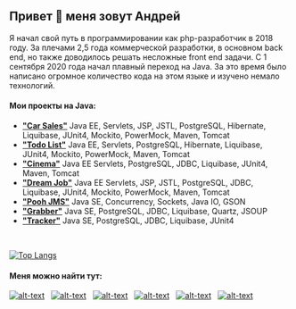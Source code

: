 ## Привет 👋 меня зовут Андрей
<p>Я начал свой путь в программировании как php-разработчик в 2018 году. За плечами 2,5 года коммерческой разработки, в основном back end, но также доводилось решать несложные front end задачи. С 1 сентября 2020 года начал плавный переход на Java. За это время было написано огромное количество кода на этом языке и изучено немало технологий.</p>
<h4>Мои проекты на Java:</h4>

<ul>
  <li>
    <strong><a href="https://github.com/ReyBos/job4j_cars">"Car Sales"</a></strong> Java EE, Servlets, JSP, JSTL, PostgreSQL, Hibernate, Liquibase, JUnit4, Mockito, PowerMock, Maven, Tomcat</li>
  <li><strong><a href="https://github.com/ReyBos/job4j_todo">"Todo List"</a></strong> Java EE, Servlets, PostgreSQL, Hibernate, Liquibase, JUnit4, Mockito, PowerMock, Maven, Tomcat</li>
  <li><strong><a href="https://github.com/ReyBos/job4j_cinema">"Cinema"</a></strong> Java EE Servlets, PostgreSQL, JDBC, Liquibase, JUnit4, Maven, Tomcat</li>
  <li><strong><a href="https://github.com/ReyBos/job4j_dreamjob">"Dream Job"</a></strong> Java EE Servlets, JSP, JSTL, PostgreSQL, JDBC, Liquibase, JUnit4, Mockito, PowerMock, Maven, Tomcat</li>
  <li><strong><a href="https://github.com/ReyBos/job4j_pooh">"Pooh JMS"</a></strong> Java SE, Concurrency, Sockets, Java IO, GSON</li>
  <li><strong><a href="https://github.com/ReyBos/job4j_grabber">"Grabber"</a></strong> Java SE, PostgreSQL, JDBC, Liquibase, Quartz, JSOUP</li>
  <li><strong><a href="https://github.com/ReyBos/job4j_tracker">"Tracker"</a></strong> Java SE, PostgreSQL, JDBC, Liquibase, JUnit4</li>
  <!-- <li><strong><a href=""></a></strong></li> -->
</ul>

<br>

[![Top Langs](https://github-readme-stats.vercel.app/api/top-langs/?username=reybos&hide=css&layout=compact)](https://github.com/anuraghazra/github-readme-stats)

<h4>Меня можно найти тут:</h4>

[![alt-text](https://img.shields.io/badge/-linkedin-283e4a?style=flat&logo=linkedin&logoColor=white)](https://www.linkedin.com/in/reybos/)&nbsp;&nbsp;
[![alt-text](https://img.shields.io/badge/-LeetCode-FFA116?style=flat&logo=LeetCode&logoColor=black)](https://leetcode.com/reybos/)&nbsp;&nbsp;
[![alt-text](https://img.shields.io/badge/-telegram-grey?style=flat&logo=telegram&logoColor=white)](https://t.me/reybos)&nbsp;&nbsp;
[![alt-text](https://img.shields.io/badge/@%20email-005FED?style=flat&logo=mail&logoColor=white)](mailto:andreybosiy@yandex.ru)&nbsp;&nbsp;
[![alt-text](https://img.shields.io/badge/-ВКонтакте-blue?style=flat&logo=vk&logoColor=white  "vk.com")](https://vk.com/reybos)&nbsp;&nbsp;
[![alt-text](https://img.shields.io/badge/-instagram-E4405F?style=flat&logo=instagram&logoColor=white)](https://www.instagram.com/andreybossiy)&nbsp;&nbsp;
